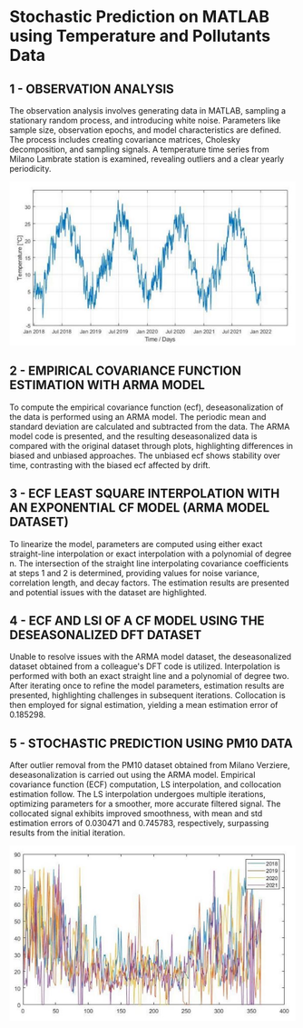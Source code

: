 # Stochastic Prediction on MATLAB using Temperature and Pollutants Data

## 1 - OBSERVATION ANALYSIS

The observation analysis involves generating data in MATLAB, sampling a stationary random process, and introducing white noise. Parameters like sample size, observation epochs, and model characteristics are defined. The process includes creating covariance matrices, Cholesky decomposition, and sampling signals. A temperature time series from Milano Lambrate station is examined, revealing outliers and a clear yearly periodicity.

<p align="center">
    <img src="images/temperatures.JPG" alt="temperatures.JPG">
</p>

## 2 - EMPIRICAL COVARIANCE FUNCTION ESTIMATION WITH ARMA MODEL

To compute the empirical covariance function (ecf), deseasonalization of the data is performed using an ARMA model. The periodic mean and standard deviation are calculated and subtracted from the data. The ARMA model code is presented, and the resulting deseasonalized data is compared with the original dataset through plots, highlighting differences in biased and unbiased approaches. The unbiased ecf shows stability over time, contrasting with the biased ecf affected by drift.

## 3 - ECF LEAST SQUARE INTERPOLATION WITH AN EXPONENTIAL CF MODEL (ARMA MODEL DATASET)

To linearize the model, parameters are computed using either exact straight-line interpolation or exact interpolation with a polynomial of degree n. The intersection of the straight line interpolating covariance coefficients at steps 1 and 2 is determined, providing values for noise variance, correlation length, and decay factors. The estimation results are presented and potential issues with the dataset are highlighted.

## 4 - ECF AND LSI OF A CF MODEL USING THE DESEASONALIZED DFT DATASET

Unable to resolve issues with the ARMA model dataset, the deseasonalized dataset obtained from a colleague's DFT code is utilized. Interpolation is performed with both an exact straight line and a polynomial of degree two. After iterating once to refine the model parameters, estimation results are presented, highlighting challenges in subsequent iterations. Collocation is then employed for signal estimation, yielding a mean estimation error of 0.185298.

## 5 - STOCHASTIC PREDICTION USING PM10 DATA

After outlier removal from the PM10 dataset obtained from Milano Verziere, deseasonalization is carried out using the ARMA model. Empirical covariance function (ECF) computation, LS interpolation, and collocation estimation follow. The LS interpolation undergoes multiple iterations, optimizing parameters for a smoother, more accurate filtered signal. The collocated signal exhibits improved smoothness, with mean and std estimation errors of 0.030471 and 0.745783, respectively, surpassing results from the initial iteration.

<p align="center">
    <img src="images/arma.JPG" alt="arma.JPG">
</p>

